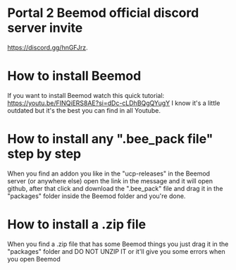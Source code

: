 # Portal 2 Beemod official discord server invite
https://discord.gg/hnGFJrz.
# How to install Beemod
If you want to install Beemod watch this quick tutorial: https://youtu.be/FINQiERS8AE?si=dDc-cLDhBQgQYugY I know it's a little outdated but it's the best you can find in all Youtube.
# How to install any ".bee_pack file" step by step
When you find an addon you like in the "ucp-releases" in the Beemod server (or anywhere else) open the link in the message and it will open github, after that click and download the ".bee_pack" file and drag it in the "packages" folder inside the Beemod folder and you're done.
# How to install a .zip file
When you find a .zip file that has some Beemod things you just drag it in the "packages" folder and DO NOT UNZIP IT or it'll give you some errors when you open Beemod
